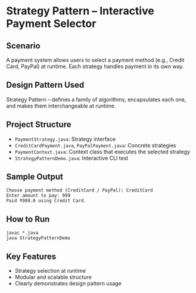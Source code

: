 # Strategy Pattern – Interactive Payment Selector

## Scenario
A payment system allows users to select a payment method (e.g., Credit Card, PayPal) at runtime. Each strategy handles payment in its own way.

## Design Pattern Used
Strategy Pattern – defines a family of algorithms, encapsulates each one, and makes them interchangeable at runtime.

## Project Structure
- `PaymentStrategy.java`: Strategy interface
- `CreditCardPayment.java`, `PayPalPayment.java`: Concrete strategies
- `PaymentContext.java`: Context class that executes the selected strategy
- `StrategyPatternDemo.java`: Interactive CLI test

## Sample Output
```
Choose payment method (CreditCard / PayPal): CreditCard
Enter amount to pay: 999
Paid ₹999.0 using Credit Card.
```

## How to Run
```
javac *.java
java StrategyPatternDemo
```

## Key Features
- Strategy selection at runtime
- Modular and scalable structure
- Clearly demonstrates design pattern usage
